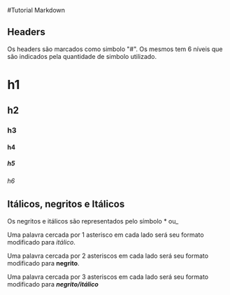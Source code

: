 #Tutorial Markdown

## Headers

Os headers são marcados como simbolo "#". Os mesmos tem 6 níveis que são indicados pela quantidade de simbolo utilizado. 

# h1

## h2

### h3

#### h4

##### h5

###### h6

## Itálicos, negritos e Itálicos
Os negritos e itálicos são representados pelo símbolo * ou_

Uma palavra cercada por 1 asterisco em cada lado será seu formato 
modificado para *itálico*. 

Uma palavra cercada por 2 asteriscos em cada lado será seu formato 
modificado para **negrito**.

Uma palavra cercada por 3 asteriscos em cada lado será seu formato 
modificado para ***negrito/itálico***
